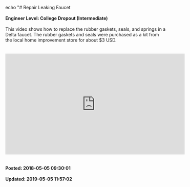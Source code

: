 echo "# Repair Leaking Faucet<br /><br />**Engineer Level: College Dropout (Intermediate)**<br /><br />This video shows how to replace the rubber gaskets, seals, and springs in a Delta faucet. The rubber gaskets and seals were purchased as a kit from the local home improvement store for about $3 USD.<br /><br />​​​​​​​<iframe width="560" height="315" src="https://www.youtube.com/embed/iZXuz589z9I" frameborder="0" allow="autoplay; encrypted-media" allowfullscreen=""></iframe><br /><br /><br />**Posted: 2018-05-05 09:30:01**<br /><br />**Updated: 2019-05-05 11:57:02**<br /><br />
